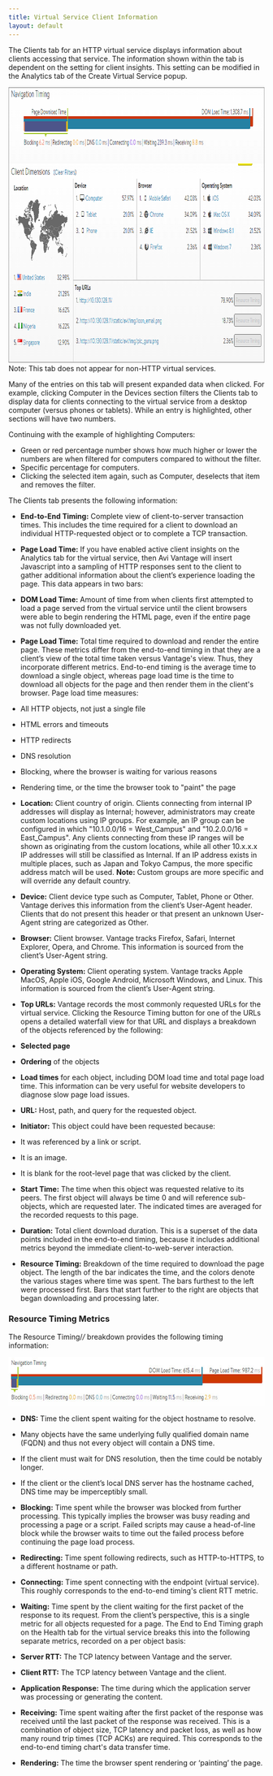 ```yaml
---
title: Virtual Service Client Information
layout: default
---
```

The Clients tab for an HTTP virtual service displays information about clients accessing that service. The information shown within the tab is dependent on the setting for client insights. This setting can be modified in the Analytics tab of the Create Virtual Service popup.

<img src="img/Clients1.png" alt="Clients" width="937" height="542">
Note: This tab does not appear for non-HTTP virtual services.

Many of the entries on this tab will present expanded data when clicked. For example, clicking Computer in the Devices section filters the Clients tab to display data for clients connecting to the virtual service from a desktop computer (versus phones or tablets). While an entry is highlighted, other sections will have two numbers.

Continuing with the example of highlighting Computers:

* Green or red percentage number shows how much higher or lower the numbers are when filtered for computers compared to without the filter.
* Specific percentage for computers.
* Clicking the selected item again, such as Computer, deselects that item and removes the filter.

The Clients tab presents the following information:

* **End-to-End Timing:** Complete view of client-to-server transaction times. This includes the time required for a client to download an individual HTTP-requested object or to complete a TCP transaction.
* **Page Load Time:** If you have enabled active client insights on the Analytics tab for the virtual service, then Avi Vantage will insert Javascript into a sampling of HTTP responses sent to the client to gather additional information about the client’s experience loading the page. This data appears in two bars:

* **DOM Load Time:** Amount of time from when clients first attempted to load a page served from the virtual service until the client browsers were able to begin rendering the HTML page, even if the entire page was not fully downloaded yet.
* **Page Load Time:** Total time required to download and render the entire page. These metrics differ from the end-to-end timing in that they are a client’s view of the total time taken versus Vantage's view. Thus, they incorporate different metrics. End-to-end timing is the average time to download a single object, whereas page load time is the time to download all objects for the page and then render them in the client's browser. Page load time measures:

* All HTTP objects, not just a single file
* HTML errors and timeouts
* HTTP redirects
* DNS resolution
* Blocking, where the browser is waiting for various reasons
* Rendering time, or the time the browser took to "paint" the page
* **Location:** Client country of origin. Clients connecting from internal IP addresses will display as Internal; however, administrators may create custom locations using IP groups. For example, an IP group can be configured in which "10.1.0.0/16 = West_Campus" and "10.2.0.0/16 = East_Campus". Any clients connecting from these IP ranges will be shown as originating from the custom locations, while all other 10.x.x.x IP addresses will still be classified as Internal. If an IP address exists in multiple places, such as Japan and Tokyo Campus, the more specific address match will be used. 
**Note:** Custom groups are more specific and will override any default country.
* **Device:** Client device type such as Computer, Tablet, Phone or Other. Vantage derives this information from the client’s User-Agent header. Clients that do not present this header or that present an unknown User-Agent string are categorized as Other.
* **Browser:** Client browser. Vantage tracks Firefox, Safari, Internet Explorer, Opera, and Chrome. This information is sourced from the client’s User-Agent string.
* **Operating System:** Client operating system. Vantage tracks Apple MacOS, Apple iOS, Google Android, Microsoft Windows, and Linux. This information is sourced from the client’s User-Agent string.
* **Top URLs:** Vantage records the most commonly requested URLs for the virtual service. Clicking the Resource Timing button for one of the URLs opens a detailed waterfall view for that URL and displays a breakdown of the objects referenced by the following:

* **Selected page**
* **Ordering** of the objects
* **Load times** for each object, including DOM load time and total page load time. This information can be very useful for website developers to diagnose slow page load issues.
* **URL:** Host, path, and query for the requested object.
* **Initiator:** This object could have been requested because:

* It was referenced by a link or script.
* It is an image.
* It is blank for the root-level page that was clicked by the client.
* **Start Time:** The time when this object was requested relative to its peers. The first object will always be time 0 and will reference sub-objects, which are requested later. The indicated times are averaged for the recorded requests to this page.
* **Duration:** Total client download duration. This is a superset of the data points included in the end-to-end timing, because it includes additional metrics beyond the immediate client-to-web-server interaction.
* **Resource Timing:** Breakdown of the time required to download the page object. The length of the bar indicates the time, and the colors denote the various stages where time was spent. The bars furthest to the left were processed first. Bars that start further to the right are objects that began downloading and processing later.

### Resource Timing Metrics

The Resource Timing/*/* breakdown provides the following timing information:

<a href="img/details_analytics_end-to-end_6-a2.jpg"><img src="img/details_analytics_end-to-end_6-a2.jpg" alt="details_analytics_end-to-end_6-a2" width="700" height="96"></a>

* **DNS:** Time the client spent waiting for the object hostname to resolve.

* Many objects have the same underlying fully qualified domain name (FQDN) and thus not every object will contain a DNS time.
* If the client must wait for DNS resolution, then the time could be notably longer.
* If the client or the client’s local DNS server has the hostname cached, DNS time may be imperceptibly small.
* **Blocking:** Time spent while the browser was blocked from further processing. This typically implies the browser was busy reading and processing a page or a script. Failed scripts may cause a head-of-line block while the browser waits to time out the failed process before continuing the page load process.
* **Redirecting:** Time spent following redirects, such as HTTP-to-HTTPS, to a different hostname or path.
* **Connecting:** Time spent connecting with the endpoint (virtual service). This roughly corresponds to the end-to-end timing's client RTT metric.
* **Waiting:** Time spent by the client waiting for the first packet of the response to its request. From the client’s perspective, this is a single metric for all objects requested for a page. The End to End Timing graph on the Health tab for the virtual service breaks this into the following separate metrics, recorded on a per object basis:

* **Server RTT:** The TCP latency between Vantage and the server.
* **Client RTT:** The TCP latency between Vantage and the client.
* **Application Response:** The time during which the application server was processing or generating the content.
* **Receiving:** Time spent waiting after the first packet of the response was received until the last packet of the response was received. This is a combination of object size, TCP latency and packet loss, as well as how many round trip times (TCP ACKs) are required. This corresponds to the end-to-end timing chart's data transfer time.
* **Rendering:** The time the browser spent rendering or ‘painting’ the page.